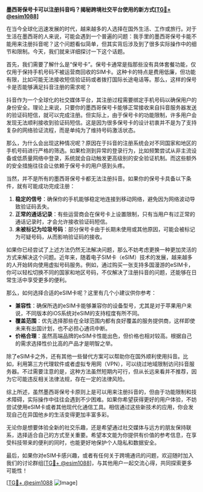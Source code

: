 **墨西哥保号卡可以注册抖音吗？揭秘跨境社交平台使用的新方式[[TG💪+ @esim1088](https://t.me/s/esim1088)]**

在当今全球化迅速发展的时代，越来越多的人选择在国外生活、工作或旅行。对于生活在墨西哥的人来说，可能会遇到一个普遍的问题：我手里的墨西哥保号卡能不能用来注册抖音呢？这个问题看似简单，但其实背后涉及到了很多实际操作中的细节和限制。今天，我们就来详细探讨一下这个话题。

首先，我们需要了解什么是“保号卡”。保号卡通常是指那些没有具体套餐功能，仅仅用于保持手机号码不被运营商回收的SIM卡。这种卡的特点是费用低廉，但功能有限，比如可能无法接收短信验证码或者拨打国际长途电话等。那么，这样的保号卡是否能够满足抖音注册的需求呢？

抖音作为一个全球化的社交媒体平台，其注册过程需要绑定手机号码以确保用户的身份安全。理论上来说，只要你的墨西哥保号卡能够正常接收来自抖音服务器发送的验证码短信，就可以完成注册。但实际上，由于保号卡的功能限制，许多用户会发现无法顺利接收到验证码短信。这是因为很多保号卡的设计初衷并不是为了支持复杂的网络验证流程，而是单纯为了维持号码激活状态。

那么，为什么会出现这种情况呢？原因在于抖音的注册系统会对不同国家和地区的手机号码进行严格的筛选。如果检测到异常的登录行为，比如频繁尝试从非主流设备或低质量网络中登录，系统就会自动触发更高级别的安全验证机制。而这些额外的安全措施往往会让依赖于保号卡的用户感到头疼。

当然，并不是所有的墨西哥保号卡都无法注册抖音。如果你的保号卡具备以下条件，就有可能成功完成注册：

1. **稳定的信号**：确保你的手机能够稳定地连接到移动网络，避免因为网络波动导致验证码丢失。
2. **正常的通话记录**：有些运营商会在保号卡上设置限制，只有当用户有过正常的通话记录时，才会允许接收验证码短信。
3. **未被标记为垃圾号码**：部分保号卡由于长期未使用或其他原因，可能会被标记为可疑号码，从而影响验证码的接收。

如果你已经尝试了上述方法仍然无法解决问题，那么不妨考虑更换一种更加灵活的方式来解决这个问题。近年来，随着电子SIM卡（eSIM）技术的发展，越来越多的人开始转向使用虚拟号码服务。例如，通过购买一张支持多国漫游的eSIM卡，你可以轻松切换不同的国家和地区号码，不仅解决了注册抖音的问题，还能够在日常生活中享受更多的便利。

那么，如何选择合适的eSIM卡呢？这里有几个小建议供你参考：

- **兼容性**：确保所选的eSIM卡能够兼容你的设备型号，尤其是对于苹果用户来说，不同版本的iOS系统对eSIM的支持程度有所不同。
- **覆盖范围**：优先选择那些在全球范围内都有良好覆盖的服务提供商，这样即使未来有出国计划，也不必担心通讯中断。
- **价格合理**：虽然高端品牌的eSIM卡性能出色，但价格也相对较高。根据自己的需求选择性价比高的产品才是明智之举。

除了eSIM卡之外，还有其他一些替代方案可以帮助你在国外顺利使用抖音。比如，利用第三方代理软件或者虚拟专用网（VPN），可以绕过地域限制访问抖音服务器。不过需要注意的是，这种方法虽然短期内可行，但从长远来看并不推荐，因为它可能违反相关法律法规，存在一定的法律风险。

综上所述，虽然墨西哥保号卡原则上是可以用来注册抖音的，但由于功能限制和技术障碍，实际操作中往往会遇到不少困难。如果你希望获得更好的用户体验，不妨尝试使用eSIM卡或者其他现代化通信工具。相信通过这些新技术的应用，你会发现自己在异国他乡的生活变得更加丰富多彩。

无论你是想要体验全新的社交乐趣，还是希望通过社交媒体与远方的朋友保持联系，选择适合自己的方式至关重要。希望本文能为你提供有价值的参考信息，在享受科技带来的便利的同时，也能更好地保护个人隐私和数据安全。

最后，如果你对eSIM卡感兴趣，或者有任何关于跨境通讯的问题，欢迎随时加入我们的讨论群组[[TG💪+ @esim1088](https://t.me/s/esim1088)]，与其他用户一起交流心得，共同探索更多可能性！

[[TG💪+ @esim1088](https://t.me/s/esim1088) ![Image](https://i.postimg.cc/4NQfJmqS/Snipaste-2025-05-13-00-14-12.png)]